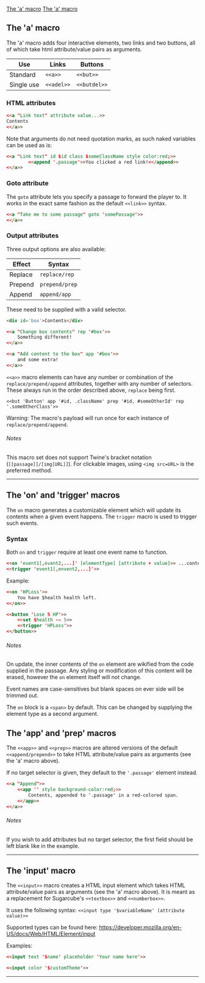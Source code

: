 [The 'a' macro](/a-macro/a-macro.md)
[The 'a' macro](a-macro/a-macro.md)

## The 'a' macro ##

The 'a' macro adds four interactive elements, two links and two buttons, all of which take html attribute/value pairs as arguments.

| Use | Links | Buttons |
|------------|------------|------------|
| Standard | `<<a>>` | `<<but>>` |
| Single use | `<<adel>>` | `<<butdel>>` |

### HTML attributes ###

```html
<<a "Link text" attribute value...>>
Contents
<</a>>
```

Note that arguments do not need quotation marks, as such naked variables can be used as is:

```html
<<a "Link text" id $id class $someClassName style color:red;>>
        <<append '.passage'>>You clicked a red link!<</append>>
<</a>>
```

### Goto attribute ###

The `goto` attribute lets you specify a passage to forward the player to. It works in the exact same fashion as the default `<<link>>` syntax.

```html
<<a "Take me to some passage" goto 'somePassage'>>
<</a>>
```

### Output attributes ###

Three output options are also available:

| Effect | Syntax |
|------------|------------|
| Replace | `replace/rep` |
| Prepend | `prepend/prep`|
| Append | `append/app` |

These need to be supplied with a valid selector.

```html
<div id='box'>Contents</div>

<<a "Change box contents" rep '#box'>>
	Something different!
<</a>>

<<a "Add content to the box" app '#box'>>
	and some extra!
<</a>>
```

`<<a>>` macro elements can have any number or combination of the `replace/prepend/append` attributes, together with any number of selectors. These always run in the order described above, `replace` being first.

```
<<but 'Button' app '#id, .className' prep '#id, #someOtherId' rep '.someOtherClass'>>
```

Warning: The macro's payload will run once for each instance of `replace/prepend/append`.

###### Notes ######

This macro set does not support Twine's bracket notation (`[[passage]]/[img[URL]]`). For clickable images, using `<img src=URL>` is the preferred method.

***

## The 'on' and 'trigger' macros ##

The `on` macro generates a customizable element which will update its contents when a given event happens. The `trigger` macro is used to trigger such events.

### Syntax ###

Both `on` and `trigger` require at least one event name to function.
```html
<<on 'event1[,event2,...]' [elementType] [attribute + value]>> ...content... <</on>>
<<trigger 'event1[,envent2,...]'>>
```

Example:

```html
<<on 'HPLoss'>>
	You have $health health left.
<</on>>

<<button 'Lose 5 HP'>>
	<<set $health -= 5>>
	<<trigger 'HPLoss'>>
<</button>>
```

###### Notes ######

On update, the inner contents of the `on` element are wikified from the code supplied in the passage. Any styling or modification of this content will be erased, however the `on` element itself will not change.

Event names are case-sensitives but blank spaces on ever side will be trimmed out.

The `on` block is a `<span>` by default. This can be changed by supplying the element type as a second argument.

## The 'app' and 'prep' macros ##

The `<<app>>` and `<<prep>>` macros are altered versions of the default `<<append/prepend>>` to take HTML attribute/value pairs as arguments (see the 'a' macro above).

If no target selector is given, they default to the `'.passage'` element instead.

```html
<<a "Append">>
	<<app '' style background-color:red;>>
		Contents, appended to '.passage' in a red-colored span.
	<</app>>
<</a>>
```

###### Notes ######
If you wish to add attributes but no target selector, the first field should be left blank like in the example.

***

## The 'input' macro ##

The `<<input>>` macro creates a HTML input element which takes HTML attribute/value pairs as arguments (see the 'a' macro above). It is meant as a replacement for Sugarcube's `<<textbox>>` and `<<numberbox>>`.

It uses the following syntax:
`<<input type '$variableName' (attribute value)>>`

Supported types can be found here: https://developer.mozilla.org/en-US/docs/Web/HTML/Element/input

Examples:

```html
<<input text '$name' placeholder 'Your name here'>>

<<input color '$customTheme'>>
```

***

